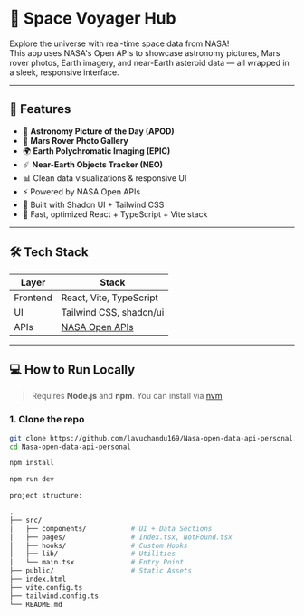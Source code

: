 # 🚀 Space Voyager Hub

Explore the universe with real-time space data from NASA!  
This app uses NASA's Open APIs to showcase astronomy pictures, Mars rover photos, Earth imagery, and near-Earth asteroid data — all wrapped in a sleek, responsive interface.

---

## 🌌 Features

- 🔭 **Astronomy Picture of the Day (APOD)**  
- 🤖 **Mars Rover Photo Gallery**  
- 🌍 **Earth Polychromatic Imaging (EPIC)**  
- ☄️ **Near-Earth Objects Tracker (NEO)**  
- 📊 Clean data visualizations & responsive UI  
- ⚡ Powered by NASA Open APIs  
- 🎨 Built with Shadcn UI + Tailwind CSS  
- 🧠 Fast, optimized React + TypeScript + Vite stack

---

## 🛠 Tech Stack

| Layer     | Stack                       |
|-----------|-----------------------------|
| Frontend  | React, Vite, TypeScript     |
| UI        | Tailwind CSS, shadcn/ui     |
| APIs      | [NASA Open APIs](https://api.nasa.gov/) |

---

## 💻 How to Run Locally

> Requires **Node.js** and **npm**. You can install via [nvm](https://github.com/nvm-sh/nvm#installing-and-updating)

### 1. Clone the repo

```bash
git clone https://github.com/lavuchandu169/Nasa-open-data-api-personal.git
cd Nasa-open-data-api-personal

npm install

npm run dev

project structure:

.
├── src/
│   ├── components/           # UI + Data Sections
│   ├── pages/                # Index.tsx, NotFound.tsx
│   ├── hooks/                # Custom Hooks
│   ├── lib/                  # Utilities
│   └── main.tsx              # Entry Point
├── public/                   # Static Assets
├── index.html
├── vite.config.ts
├── tailwind.config.ts
└── README.md

